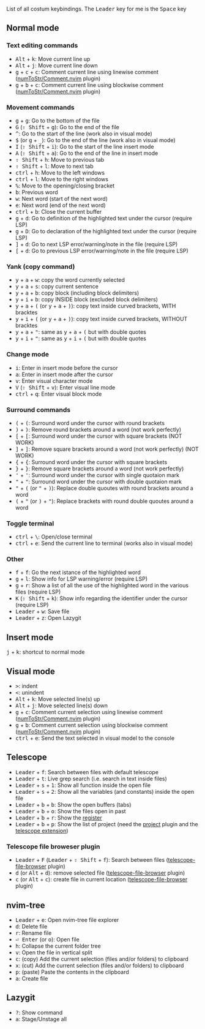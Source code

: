 List of all costum keybindings.
The <kbd>Leader</kbd> key for me is the <kbd>Space</kbd> key 

## Normal mode
### Text editing commands
* <kbd>Alt</kbd> + <kbd>k</kbd>: Move current line up
* <kbd>Alt</kbd> + <kbd>j</kbd>: Move current line down
* <kbd>g</kbd> + <kbd>c</kbd> + <kbd>c</kbd>: Comment current line using linewise comment ([numToStr/Comment.nvim][comments_plugin] plugin)
* <kbd>g</kbd> + <kbd>b</kbd> + <kbd>c</kbd>: Comment current line using blockwise comment ([numToStr/Comment.nvim][comments_plugin] plugin)
### Movement commands
* <kbd>g</kbd> + <kbd>g</kbd>: Go to the bottom of the file
* <kbd>G</kbd> (<kbd>⇧ Shift</kbd> + <kbd>g</kbd>): Go to the end of the file
* <kbd>^</kbd>: Go to the start of the line (work also in visual mode)
* <kbd>$</kbd> (or <kbd>g</kbd> + <kbd>\_</kbd>): Go to the end of the line (work also in visual mode)
* <kbd>I</kbd> (<kbd>⇧ Shift</kbd> + <kbd>i</kbd>): Go to the start of the line insert mode
* <kbd>A</kbd> (<kbd>⇧ Shift</kbd> + <kbd>a</kbd>): Go to the end of the line in insert mode
* <kbd>⇧ Shift</kbd> + <kbd>h</kbd>: Move to previous tab
* <kbd>⇧ Shift</kbd> + <kbd>l</kbd>: Move to next tab
* <kbd>ctrl</kbd> + <kbd>h</kbd>: Move to the left windows
* <kbd>ctrl</kbd> + <kbd>l</kbd>: Move to the right windows
* <kbd>%</kbd>: Move to the opening/closing bracket
* <kbd>b</kbd>: Previous word
* <kbd>w</kbd>: Next word (start of the next word)
* <kbd>e</kbd>: Next word (end of the next word)
* <kbd>ctrl</kbd> + <kbd>b</kbd>: Close the current buffer
* <kbd>g</kbd> + <kbd>d</kbd>: Go to definition of the highlighted text under the cursor (require LSP)
* <kbd>g</kbd> + <kbd>D</kbd>: Go to declaration of the highlighted text under the cursor (require LSP)
* <kbd>]</kbd> + <kbd>d</kbd>: Go to next LSP error/warning/note in the file (require LSP)
* <kbd>[</kbd> + <kbd>d</kbd>: Go to previous LSP error/warning/note in the file (require LSP)
### Yank (copy command)
* <kbd>y</kbd> + <kbd>a</kbd> + <kbd>w</kbd>: copy the word currently selected
* <kbd>y</kbd> + <kbd>a</kbd> + <kbd>s</kbd>: copy current sentence
* <kbd>y</kbd> + <kbd>a</kbd> + <kbd>b</kbd>: copy block (including block delimiters)
* <kbd>y</kbd> + <kbd>i</kbd> + <kbd>b</kbd>: copy INSIDE block (excluded block delimiters)  
* <kbd>y</kbd> + <kbd>a</kbd> + <kbd>(</kbd> (or <kbd>y</kbd> + <kbd>a</kbd> + <kbd>)</kbd>): copy text inside curved brackets, WITH bracktes
* <kbd>y</kbd> + <kbd>i</kbd> + <kbd>(</kbd> (or <kbd>y</kbd> + <kbd>a</kbd> + <kbd>)</kbd>): copy text inside curved brackets, WITHOUT bracktes
* <kbd>y</kbd> + <kbd>a</kbd> + <kbd>"</kbd>: same as <kbd>y</kbd> + <kbd>a</kbd> + <kbd>(</kbd> but with double quotes
* <kbd>y</kbd> + <kbd>i</kbd> + <kbd>"</kbd>: same as <kbd>y</kbd> + <kbd>i</kbd> + <kbd>(</kbd> but with double quotes
### Change mode
* <kbd>i</kbd>: Enter in insert mode before the cursor
* <kbd>a</kbd>: Enter in insert mode after the cursor
* <kbd>v</kbd>: Enter visual character mode
* <kbd>V</kbd> (<kbd>⇧ Shift</kbd> + <kbd>v</kbd>): Enter visual line mode
* <kbd>ctrl</kbd> + <kbd>q</kbd>: Enter visual block mode
### Surround commands
* <kbd>(</kbd> + <kbd>(</kbd>: Surround word under the cursor with round brackets
* <kbd>)</kbd> + <kbd>)</kbd>: Remove round brackets around a word (not work perfectly)
* <kbd>[</kbd> + <kbd>[</kbd>: Surround word under the cursor with square brackets (NOT WORK)
* <kbd>]</kbd> + <kbd>]</kbd>: Remove square brackets around a word (not work perfectly) (NOT WORK)
* <kbd>{</kbd> + <kbd>{</kbd>: Surround word under the cursor with square brackets
* <kbd>}</kbd> + <kbd>}</kbd>: Remove square brackets around a word (not work perfectly)
* <kbd>'</kbd> + <kbd>'</kbd>: Surround word under the cursor with single quotaion mark
* <kbd>"</kbd> + <kbd>"</kbd>: Surround word under the cursor with double quotaion mark
* <kbd>"</kbd> + <kbd>(</kbd> (or <kbd>"</kbd> + <kbd>)</kbd>): Replace double quoutes with round brackets around a word
* <kbd>(</kbd> + <kbd>"</kbd> (or <kbd>)</kbd> + <kbd>"</kbd>): Replace brackets with round double quoutes around a word 
### Toggle terminal
* <kbd>ctrl</kbd> + <kbd>\\</kbd>: Open/close terminal
* <kbd>ctrl</kbd> + <kbd>e</kbd>: Send the current line to terminal (works also in visual mode)
### Other
* <kbd>f</kbd> + <kbd>f</kbd>: Go the next istance of the highlighted word
* <kbd>g</kbd> + <kbd>l</kbd>: Show info for LSP warning/error (require LSP)
* <kbd>g</kbd> + <kbd>r</kbd>: Show a list of all the use of the highlighted word in the various files (require LSP)
* <kbd>K</kbd> (<kbd>⇧ Shift</kbd> + <kbd>k</kbd>): Show info regarding the identifier under the cursor (require LSP)
* <kbd>Leader</kbd> + <kbd>w</kbd>: Save file
* <kbd>Leader</kbd> + <kbd>z</kbd>: Open Lazygit

## Insert mode
<kbd>j</kbd> + <kbd>k</kbd>: shortcut to normal mode

## Visual mode
* <kbd>></kbd>: indent
* <kbd><</kbd>: unindent
* <kbd>Alt</kbd> + <kbd>k</kbd>: Move selected line(s) up
* <kbd>Alt</kbd> + <kbd>j</kbd>: Move selected line(s) down
* <kbd>g</kbd> + <kbd>c</kbd>: Comment current selection using linewise comment ([numToStr/Comment.nvim][comments_plugin] plugin)
* <kbd>g</kbd> + <kbd>b</kbd>: Comment current selection using blockwise comment ([numToStr/Comment.nvim][comments_plugin] plugin)
* <kbd>ctrl</kbd> + <kbd>e</kbd>: Send the text selected in visual model to the console

## Telescope
* <kbd>Leader</kbd> + <kbd>f</kbd>: Search between files with default telescope
* <kbd>Leader</kbd> + <kbd>t</kbd>: Live grep search (i.e. search in text inside files)
* <kbd>Leader</kbd> + <kbd>s</kbd> + <kbd>1</kbd>: Show all function inside the open file
* <kbd>Leader</kbd> + <kbd>s</kbd> + <kbd>2</kbd>: Show all the variables (and constants) inside the open file
* <kbd>Leader</kbd> + <kbd>b</kbd> + <kbd>b</kbd>: Show the open buffers (tabs)
* <kbd>Leader</kbd> + <kbd>b</kbd> + <kbd>o</kbd>: Show the files open in past
* <kbd>Leader</kbd> + <kbd>b</kbd> + <kbd>r</kbd>: Show the [register][vim_register]
* <kbd>Leader</kbd> + <kbd>b</kbd> + <kbd>p</kbd>: Show the list of project (need the [project][project-plugin] plugin and the [telescope extension][project-plugin-telescope]) 
### Telescope file broweser plugin
* <kbd>Leader</kbd> + <kbd>F</kbd> (<kbd>Leader</kbd> + <kbd>⇧ Shift</kbd> + <kbd>f</kbd>): Search between files ([telescope-file-browser][telescope-file-browser] plugin)
* <kbd>d</kbd> (or  <kbd>Alt</kbd> + <kbd>d</kbd>): remove selected file ([telescope-file-browser][telescope-file-browser] plugin)
* <kbd>c</kbd> (or  <kbd>Alt</kbd> + <kbd>c</kbd>): create file in current location ([telescope-file-browser][telescope-file-browser] plugin)

## nvim-tree
* <kbd>Leader</kbd> + <kbd>e</kbd>: Open nvim-tree file explorer
* <kbd>d</kbd>: Delete file
* <kbd>r</kbd>: Rename file
* <kbd>⏎ Enter</kbd> (or <kbd>o</kbd>): Open file
* <kbd>h</kbd>: Collapse the current folder tree
* <kbd>v</kbd>: Open the file in vertical split
* <kbd>c</kbd>: (copy)  Add the current selection (files and/or folders) to clipboard
* <kbd>x</kbd>: (cut)   Add the current selection (files and/or folders) to clipboard
* <kbd>p</kbd>: (paste) Paste the contents in the clipboard
* <kbd>a</kbd>: Create file

## Lazygit
* <kbd>?</kbd>: Show command 
* <kbd>a</kbd>: Stage/Unstage all 


[telescope-file-browser]:https://github.com/nvim-telescope/telescope-file-browser.nvim
[comments_plugin]:https://github.com/numToStr/Comment.nvim
[vim_register]: https://www.brianstorti.com/vim-registers/
[project-plugin]: https://github.com/ahmedkhalf/project.nvim
[project-plugin-telescope]: https://github.com/nvim-telescope/telescope-project.nvim
